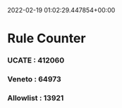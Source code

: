 2022-02-19 01:02:29.447854+00:00
# Rule Counter 
 ### UCATE : 412060

 ### Veneto : 64973

 ### Allowlist : 13921